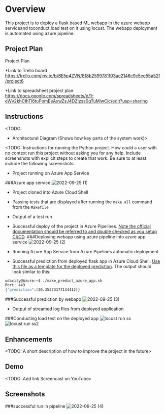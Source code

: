 # Overview

This project is to deploy a flask based ML webapp in the azure webapp serviceand toconduct load test on it using locust. The webapp deployment is automated using azure pipeline.

## Project Plan
Project Plan

*Link to Trello board https://trello.com/invite/b/6E5p4ZVN/8f8b2599781f03ae2146c9c5ee55a52f/project6


*Link to spreadsheet project plan  https://docs.google.com/spreadsheets/d/1-eWv2khCIhTI6tuPomEeAxwZsJ4DZlzss0qTuMlwClc/edit?usp=sharing

## Instructions

<TODO:  
* Architectural Diagram (Shows how key parts of the system work)>

<TODO:  Instructions for running the Python project.  How could a user with no context run this project without asking you for any help.  Include screenshots with explicit steps to create that work. Be sure to at least include the following screenshots:

* Project running on Azure App Service



###Azure app service
![2022-09-25 (1)](https://user-images.githubusercontent.com/108992155/192120328-69260032-849c-41a9-ac45-f3de344ff29f.png)

* Project cloned into Azure Cloud Shell

* Passing tests that are displayed after running the `make all` command from the `Makefile`

* Output of a test run

* Successful deploy of the project in Azure Pipelines.  [Note the official documentation should be referred to and double checked as you setup CI/CD](https://docs.microsoft.com/en-us/azure/devops/pipelines/ecosystems/python-webapp?view=azure-devops).
###Deploying webapp using azure pipeline into azure app service
![2022-09-25 (2)](https://user-images.githubusercontent.com/108992155/192120282-5246a7a0-37f4-4308-9627-3d8dde4b06be.png)

* Running Azure App Service from Azure Pipelines automatic deployment

* Successful prediction from deployed flask app in Azure Cloud Shell.  [Use this file as a template for the deployed prediction](https://github.com/udacity/nd082-Azure-Cloud-DevOps-Starter-Code/blob/master/C2-AgileDevelopmentwithAzure/project/starter_files/flask-sklearn/make_predict_azure_app.sh).
The output should look similar to this:

```bash
udacity@Azure:~$ ./make_predict_azure_app.sh
Port: 443
{"prediction":[20.35373177134412]}
```
###Successful prediction by webapp
![2022-09-25 (3)](https://user-images.githubusercontent.com/108992155/192120485-0c8d48ce-f4b0-45fe-8aec-8dbcfa288568.png)


* Output of streamed log files from deployed application


###Conducting load test on the deployed app
![locust run ss](https://user-images.githubusercontent.com/108992155/192152707-0b8d8392-9385-4efb-bb6a-573fe45c2504.JPG)
![locust run ss2](https://user-images.githubusercontent.com/108992155/192152713-6ecc16b3-ced0-4a39-a31d-bdf110b159ac.JPG)

> 
## Enhancements

<TODO: A short description of how to improve the project in the future>

## Demo 

<TODO: Add link Screencast on YouTube>


## Screenshots







###successful run in pipeline
![2022-09-25 (4)](https://user-images.githubusercontent.com/108992155/192120545-fd6195eb-b9c7-45fc-98cb-bcbcfd26dcf1.png)


